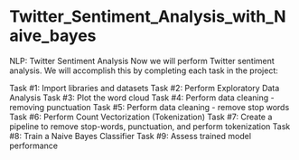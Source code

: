 ﻿# Twitter_Sentiment_Analysis_with_Naive_bayes


NLP: Twitter Sentiment Analysis
Now we will perform Twitter sentiment analysis. We will accomplish this by completing each task in the project:


Task #1: Import libraries and datasets
Task #2: Perform Exploratory Data Analysis
Task #3: Plot the word cloud
Task #4: Perform data cleaning - removing punctuation
Task #5: Perform data cleaning - remove stop words
Task #6: Perform Count Vectorization (Tokenization)
Task #7: Create a pipeline to remove stop-words, punctuation, and perform tokenization
Task #8: Train a Naive Bayes Classifier
Task #9: Assess trained model performance
